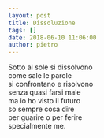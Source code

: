 ```yaml
---
layout: post
title: Dissoluzione
tags: []
date: 2018-06-10 11:06:00
author: pietro
---
```

Sotto al sole si dissolvono<br/>come sale le parole<br/>si confrontano e risolvono<br/>senza quasi farsi male<br/>ma io ho visto il futuro<br/>so sempre cosa dire<br/>per guarire o per ferire<br/>specialmente me.
